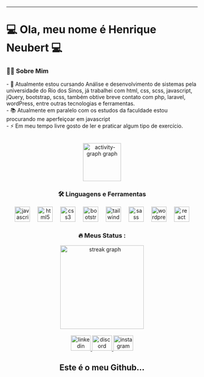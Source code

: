 ---

# 💻 Ola, meu nome é Henrique Neubert 💻 

<h3 align="left">👩‍💻 Sobre Mim</h3>
<p align="left">
    - 🔭 Atualmente estou cursando Análise e desenvolvimento de sistemas pela universidade do Rio dos Sinos, já trabalhei com 
    html, css, scss, javascript, jQuery, bootstrap, scss, também obtive breve contato com php, laravel,
    wordPress, entre outras tecnologias e ferramentas.<br>
    - 📚 Atualmente em paralelo com os estudos da faculdade estou procurando me aperfeiçoar em javascript<br>
    - ⚡ Em meu tempo livre gosto de ler e praticar algum tipo de exercício.</p>
</br>
<div align="center">
  <img src="https://github-readme-activity-graph.vercel.app/graph?username=HenriqueNeubert&radius=16&theme=react&area=true&order=5" height="100" alt="activity-graph graph"  />
</div>

###
<h3 align="center">🛠 Linguagens e Ferramentas</h3>

<div align="center">
  <img src="https://cdn.jsdelivr.net/gh/devicons/devicon/icons/javascript/javascript-original.svg" height="40" alt="javascript logo"  />
  <img width="12" />
  <img src="https://cdn.jsdelivr.net/gh/devicons/devicon/icons/html5/html5-original.svg" height="40" alt="html5 logo"  />
  <img width="12" />
  <img src="https://cdn.jsdelivr.net/gh/devicons/devicon/icons/css3/css3-original.svg" height="40" alt="css3 logo"  />
  <img width="12" />
  <img src="https://cdn.jsdelivr.net/gh/devicons/devicon/icons/bootstrap/bootstrap-original.svg" height="40" alt="bootstrap logo"  />
  <img width="12" />
  <img src="https://cdn.jsdelivr.net/gh/devicons/devicon/icons/tailwindcss/tailwindcss-original-wordmark.svg" height="40" alt="tailwindcss logo"  />
  <img width="12" />
  <img src="https://cdn.jsdelivr.net/gh/devicons/devicon/icons/sass/sass-original.svg" height="40" alt="sass logo"  />
  <img width="12" />
  <img src="https://cdn.jsdelivr.net/gh/devicons/devicon/icons/wordpress/wordpress-original.svg" height="40" alt="wordpress logo"  />
  <img width="12" />
  <img src="https://cdn.jsdelivr.net/gh/devicons/devicon/icons/react/react-original.svg" height="40" alt="react logo"  />
</div>

<h3 align="center">🔥   Meus Status :</h3>

<div align="center">
  <img src="https://streak-stats.demolab.com?user=HenriqueNeubert&locale=en&mode=daily&theme=dark&hide_border=false&border_radius=5&order=3" height="220" alt="streak graph"  />
</div>
</br>
<div align="center">
  <a href="www.linkedin.com/in/neubert-dev" target="_blank">
    <img src="https://raw.githubusercontent.com/maurodesouza/profile-readme-generator/master/src/assets/icons/social/linkedin/default.svg" width="52" height="40" alt="linkedin logo"  />
  </a>
  <a href="https://www.discord.com/_neubert/" target="_blank">
    <img src="https://raw.githubusercontent.com/maurodesouza/profile-readme-generator/master/src/assets/icons/social/discord/default.svg" width="52" height="40" alt="discord logo"  />
  </a>
  <a href="https://www.instagram.com/_neubert/" target="_blank">
    <img src="https://raw.githubusercontent.com/maurodesouza/profile-readme-generator/master/src/assets/icons/social/instagram/default.svg" width="52" height="40" alt="instagram logo"  />
  </a>
</div>

<div align="center">
  <h2>Este é o meu Github...</h2>
</div>





